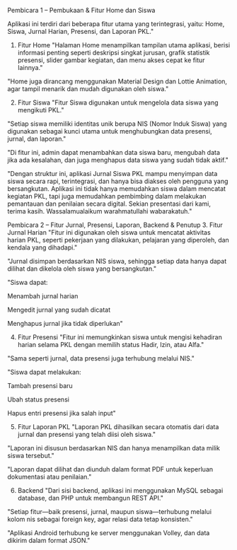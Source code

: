Pembicara 1 – Pembukaan & Fitur Home dan Siswa

Aplikasi ini terdiri dari beberapa fitur utama yang terintegrasi, yaitu: Home, Siswa, Jurnal Harian, Presensi, dan Laporan PKL."

1. Fitur Home
"Halaman Home menampilkan tampilan utama aplikasi, berisi informasi penting seperti deskripsi singkat jurusan, grafik statistik presensi, slider gambar kegiatan, dan menu akses cepat ke fitur lainnya."

"Home juga dirancang menggunakan Material Design dan Lottie Animation, agar tampil menarik dan mudah digunakan oleh siswa."

2. Fitur Siswa
"Fitur Siswa digunakan untuk mengelola data siswa yang mengikuti PKL."

"Setiap siswa memiliki identitas unik berupa NIS (Nomor Induk Siswa) yang digunakan sebagai kunci utama untuk menghubungkan data presensi, jurnal, dan laporan."

"Di fitur ini, admin dapat menambahkan data siswa baru, mengubah data jika ada kesalahan, dan juga menghapus data siswa yang sudah tidak aktif." 

"Dengan struktur ini, aplikasi Jurnal Siswa PKL mampu menyimpan data siswa secara rapi, terintegrasi, dan hanya bisa diakses oleh pengguna yang bersangkutan.
Aplikasi ini tidak hanya memudahkan siswa dalam mencatat kegiatan PKL, tapi juga memudahkan pembimbing dalam melakukan pemantauan dan penilaian secara digital.
Sekian presentasi dari kami, terima kasih. Wassalamualaikum warahmatullahi wabarakatuh."



Pembicara 2 – Fitur Jurnal, Presensi, Laporan, Backend & Penutup
3. Fitur Jurnal Harian
"Fitur ini digunakan oleh siswa untuk mencatat aktivitas harian PKL, seperti pekerjaan yang dilakukan, pelajaran yang diperoleh, dan kendala yang dihadapi."

"Jurnal disimpan berdasarkan NIS siswa, sehingga setiap data hanya dapat dilihat dan dikelola oleh siswa yang bersangkutan."

"Siswa dapat:

Menambah jurnal harian

Mengedit jurnal yang sudah dicatat

Menghapus jurnal jika tidak diperlukan"

4. Fitur Presensi
"Fitur ini memungkinkan siswa untuk mengisi kehadiran harian selama PKL dengan memilih status Hadir, Izin, atau Alfa."

"Sama seperti jurnal, data presensi juga terhubung melalui NIS."

"Siswa dapat melakukan:

Tambah presensi baru

Ubah status presensi

Hapus entri presensi jika salah input"

5. Fitur Laporan PKL
"Laporan PKL dihasilkan secara otomatis dari data jurnal dan presensi yang telah diisi oleh siswa."

"Laporan ini disusun berdasarkan NIS dan hanya menampilkan data milik siswa tersebut."

"Laporan dapat dilihat dan diunduh dalam format PDF untuk keperluan dokumentasi atau penilaian."

6. Backend
"Dari sisi backend, aplikasi ini menggunakan MySQL sebagai database, dan PHP untuk membangun REST API."

"Setiap fitur—baik presensi, jurnal, maupun siswa—terhubung melalui kolom nis sebagai foreign key, agar relasi data tetap konsisten."

"Aplikasi Android terhubung ke server menggunakan Volley, dan data dikirim dalam format JSON."
